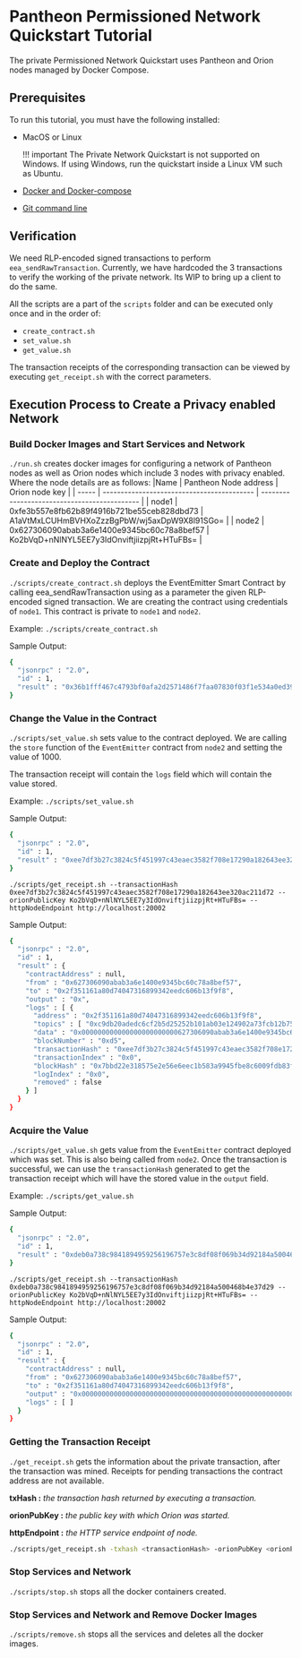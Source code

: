# Pantheon Permissioned Network Quickstart Tutorial

The private Permissioned Network Quickstart uses Pantheon and Orion
nodes managed by Docker Compose. 

## Prerequisites

To run this tutorial, you must have the following installed:

- MacOS or Linux 
    
    !!! important 
        The Private Network Quickstart is not supported on Windows. If using Windows, run the quickstart
        inside a Linux VM such as Ubuntu. 

- [Docker and Docker-compose](https://docs.docker.com/compose/install/) 

- [Git command line](https://git-scm.com/)


## Verification

We need RLP-encoded signed transactions to perform
`eea_sendRawTransaction`. Currently, we have hardcoded the 3
transactions to verify the working of the private network. Its WIP to
bring up a client to do the same.


All the scripts are a part of the `scripts` folder and can be executed
only once and in the order of: 
- `create_contract.sh` 
- `set_value.sh` 
- `get_value.sh`

The transaction receipts of the corresponding transaction can be viewed by executing `get_receipt.sh` with
the correct parameters. 


## Execution Process to Create a Privacy enabled Network

### Build Docker Images and Start Services and Network
`./run.sh` creates docker images for configuring a network of
Pantheon nodes as well as Orion nodes which include 3 nodes with privacy
enabled.
Where the node details are as follows:
|Name   | Pantheon Node address                      | Orion node key                               |
| ----- | ------------------------------------------ | -------------------------------------------- |
| node1 | 0xfe3b557e8fb62b89f4916b721be55ceb828dbd73 | A1aVtMxLCUHmBVHXoZzzBgPbW/wj5axDpW9X8l91SGo= |
| node2 | 0x627306090abab3a6e1400e9345bc60c78a8bef57 | Ko2bVqD+nNlNYL5EE7y3IdOnviftjiizpjRt+HTuFBs= |

### Create and Deploy the Contract
`./scripts/create_contract.sh` deploys the EventEmitter Smart Contract by
calling eea_sendRawTransaction using as a parameter the given
RLP-encoded signed transaction. We are creating the contract using credentials of `node1`.
This contract is private to `node1` and `node2`.

Example:
`./scripts/create_contract.sh`

Sample Output:
```bash
{
  "jsonrpc" : "2.0",
  "id" : 1,
  "result" : "0x36b1fff467c4793bf0afa2d2571486f7faa07830f03f1e534a0ed39189fa05cb"
}
```


### Change the Value in the Contract
`./scripts/set_value.sh` sets value to the contract deployed. We are calling the `store` function 
of the `EventEmitter` contract from `node2` and setting the value of 1000.

The transaction receipt will contain the `logs` field which will contain the value stored. 

Example:
`./scripts/set_value.sh`

Sample Output:
```bash
{
  "jsonrpc" : "2.0",
  "id" : 1,
  "result" : "0xee7df3b27c3824c5f451997c43eaec3582f708e17290a182643ee320ac211d72"
}
```

`./scripts/get_receipt.sh --transactionHash 0xee7df3b27c3824c5f451997c43eaec3582f708e17290a182643ee320ac211d72 --orionPublicKey Ko2bVqD+nNlNYL5EE7y3IdOnviftjiizpjRt+HTuFBs= --httpNodeEndpoint http://localhost:20002`

Sample Output:
```bash
{
  "jsonrpc" : "2.0",
  "id" : 1,
  "result" : {
    "contractAddress" : null,
    "from" : "0x627306090abab3a6e1400e9345bc60c78a8bef57",
    "to" : "0x2f351161a80d74047316899342eedc606b13f9f8",
    "output" : "0x",
    "logs" : [ {
      "address" : "0x2f351161a80d74047316899342eedc606b13f9f8",
      "topics" : [ "0xc9db20adedc6cf2b5d25252b101ab03e124902a73fcb12b753f3d1aaa2d8f9f5" ],
      "data" : "0x000000000000000000000000627306090abab3a6e1400e9345bc60c78a8bef5700000000000000000000000000000000000000000000000000000000000003e8",
      "blockNumber" : "0xd5",
      "transactionHash" : "0xee7df3b27c3824c5f451997c43eaec3582f708e17290a182643ee320ac211d72",
      "transactionIndex" : "0x0",
      "blockHash" : "0x7bbd22e318575e2e56e6eec1b583a9945fbe8c6009fdb83f2cf9e4a5a3ba2b5c",
      "logIndex" : "0x0",
      "removed" : false
    } ]
  }
}
```

### Acquire the Value
`./scripts/get_value.sh` gets value from the `EventEmitter` contract deployed which was
set. This is also being called from `node2`. Once the transaction is successful, we can use the `transactionHash` 
generated to get the transaction receipt which will have the stored value in the `output` field.

Example:
`./scripts/get_value.sh`

Sample Output:
```bash
{
  "jsonrpc" : "2.0",
  "id" : 1,
  "result" : "0xdeb0a738c9841894959256196757e3c8df08f069b34d92184a500468b4e37d29"
}
```

`./scripts/get_receipt.sh --transactionHash 0xdeb0a738c9841894959256196757e3c8df08f069b34d92184a500468b4e37d29 --orionPublicKey Ko2bVqD+nNlNYL5EE7y3IdOnviftjiizpjRt+HTuFBs= --httpNodeEndpoint http://localhost:20002`

Sample Output:
```bash
{
  "jsonrpc" : "2.0",
  "id" : 1,
  "result" : {
    "contractAddress" : null,
    "from" : "0x627306090abab3a6e1400e9345bc60c78a8bef57",
    "to" : "0x2f351161a80d74047316899342eedc606b13f9f8",
    "output" : "0x00000000000000000000000000000000000000000000000000000000000003e8",
    "logs" : [ ]
  }
}
```

### Getting the Transaction Receipt
`./get_receipt.sh` gets the information about the private transaction,
after the transaction was mined. Receipts for pending transactions the
contract address are not available.

**txHash :** *the transaction hash returned by executing a transaction.*

**orionPubKey :** *the public key with which Orion was started.*

**httpEndpoint :** *the HTTP service endpoint of node.*


```bash tab="Example"
./scripts/get_receipt.sh -txhash <transactionHash> -orionPubKey <orionPublicKey> -httpEndpoint <nodeEndpoint>
```

### Stop Services and Network
`./scripts/stop.sh` stops all the docker containers created.

### Stop Services and Network and Remove Docker Images
`./scripts/remove.sh` stops all the services and deletes all the docker images.

